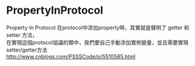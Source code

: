 # PropertyInProtocol
Property In Protocol
在protocol中添加property時，其實就是聲明了 getter 和 setter 方法，<br>
在實現這個protocol協議的類中，我們要自己手動添加實例變量，並且需要實現setter/getter方法<br>
http://www.cnblogs.com/PSSSCode/p/5510585.html<br>
